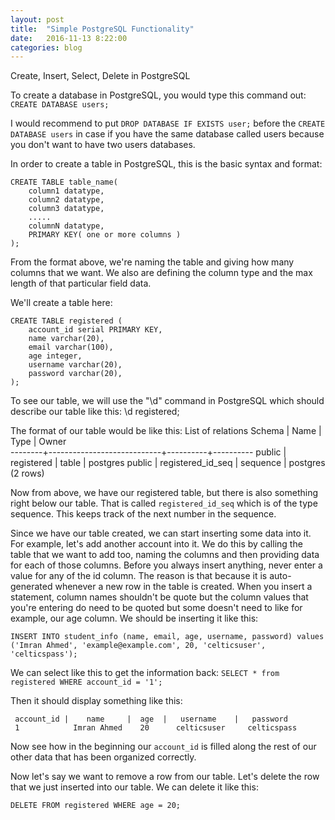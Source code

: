 ```yaml
---
layout: post
title:  "Simple PostgreSQL Functionality"
date:   2016-11-13 8:22:00
categories: blog
---
```

Create, Insert, Select, Delete in PostgreSQL

To create a database in PostgreSQL, you would type this command out:
    `CREATE DATABASE users;`

I would recommend to put `DROP DATABASE IF EXISTS user;` before the `CREATE DATABASE users` in case if you 
have the same database called users because you don't want to have two users databases.

In order to create a table in PostgreSQL, this is the basic syntax and format:

    CREATE TABLE table_name(
        column1 datatype,
        column2 datatype,
        column3 datatype,
        .....
        columnN datatype,
        PRIMARY KEY( one or more columns )
    );
From the format above, we're naming the table and giving how many columns that we want. We also are defining the column
type and the max length of that particular field data.

We'll create a table here:

    CREATE TABLE registered (
        account_id serial PRIMARY KEY,
	    name varchar(20),
        email varchar(100),
        age integer,
        username varchar(20),
        password varchar(20),
    );

To see our table, we will use the "\d" command in PostgreSQL which should describe our table like this:
    \d registered;
    
The format of our table would be like this:
                           List of relations
     Schema |          Name              |   Type   |  Owner   
    --------+----------------------------+----------+----------
     public | registered                 | table    | postgres
     public | registered_id_seq          | sequence | postgres
    (2 rows)

Now from above, we have our registered table, but there is also something right below our table. That is called
`registered_id_seq` which is of the type sequence. This keeps track of the next number in the sequence.

Since we have our table created, we can start inserting some data into it. For example, let's add another account
into it. We do this by calling the table that we want to add too, naming the columns and then providing
data for each of those columns. Before you always insert anything, never enter a value for any of the id column. 
The reason is that because it is auto-generated whenever a new row in the table is created. When you insert a 
statement, column names shouldn't be quote but the column values that you're entering do need to be quoted but 
some doesn't need to like for example, our age column. We should be inserting it like this:

`INSERT INTO student_info (name, email, age, username, password) values ('Imran Ahmed', 'example@example.com', 20, 'celticsuser', 'celticspass');`

We can select like this to get the information back:
`SELECT * from registered WHERE account_id = '1';`

Then it should display something like this:

     account_id	|    name     |  age  |   username    |   password
     1	          Imran Ahmed    20      celticsuser     celticspass  
 
Now see how in the beginning our `account_id` is filled along the rest of our other data that has been organized correctly. 

Now let's say we want to remove a row from our table. Let's delete the row that we just inserted into our table. We can delete it like this:

    DELETE FROM registered WHERE age = 20;

